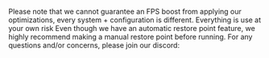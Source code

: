  Please note that we cannot guarantee an FPS boost from applying our optimizations, every system + configuration is different.
 Everything is use at your own risk
 Even though we have an automatic restore point feature, we highly recommend making a manual restore point before running.
 For any questions and/or concerns, please join our discord:
